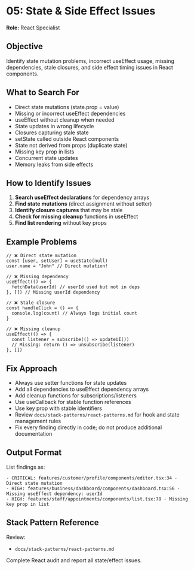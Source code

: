 # 05: State & Side Effect Issues

**Role:** React Specialist

## Objective

Identify state mutation problems, incorrect useEffect usage, missing dependencies, stale closures, and side effect timing issues in React components.

## What to Search For

- Direct state mutations (state.prop = value)
- Missing or incorrect useEffect dependencies
- useEffect without cleanup when needed
- State updates in wrong lifecycle
- Closures capturing stale state
- setState called outside React components
- State not derived from props (duplicate state)
- Missing key prop in lists
- Concurrent state updates
- Memory leaks from side effects

## How to Identify Issues

1. **Search useEffect declarations** for dependency arrays
2. **Find state mutations** (direct assignment without setter)
3. **Identify closure captures** that may be stale
4. **Check for missing cleanup** functions in useEffect
5. **Find list rendering** without key props

## Example Problems

```tsx
// ❌ Direct state mutation
const [user, setUser] = useState(null)
user.name = "John" // Direct mutation!

// ❌ Missing dependency
useEffect(() => {
  fetchData(userId) // userId used but not in deps
}, []) // Missing userId dependency

// ❌ Stale closure
const handleClick = () => {
  console.log(count) // Always logs initial count
}

// ❌ Missing cleanup
useEffect(() => {
  const listener = subscribe(() => updateUI())
  // Missing: return () => unsubscribe(listener)
}, [])
```

## Fix Approach

- Always use setter functions for state updates
- Add all dependencies to useEffect dependency arrays
- Add cleanup functions for subscriptions/listeners
- Use useCallback for stable function references
- Use key prop with stable identifiers
- Review `docs/stack-patterns/react-patterns.md` for hook and state management rules
- Fix every finding directly in code; do not produce additional documentation

## Output Format

List findings as:
```
- CRITICAL: features/customer/profile/components/editor.tsx:34 - Direct state mutation
- HIGH: features/business/dashboard/components/dashboard.tsx:56 - Missing useEffect dependency: userId
- HIGH: features/staff/appointments/components/list.tsx:78 - Missing key prop in list
```

## Stack Pattern Reference

Review:
- `docs/stack-patterns/react-patterns.md`

Complete React audit and report all state/effect issues.
